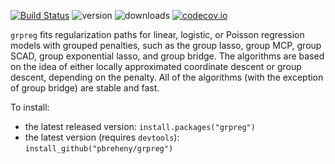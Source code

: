 [![Build Status](https://travis-ci.org/YaohuiZeng/grpreg.svg?branch=master)](https://travis-ci.org/YaohuiZeng/grpreg)
![version](http://www.r-pkg.org/badges/version/grpreg)
![downloads](http://cranlogs.r-pkg.org/badges/grpreg)
[![codecov.io](https://codecov.io/github/pbreheny/grpreg/coverage.svg?branch=master)](https://codecov.io/github/pbreheny/grpreg?branch=master)

`grpreg` fits regularization paths for linear, logistic, or Poisson regression models with grouped penalties, such as the group lasso, group MCP, group SCAD, group exponential lasso, and group bridge. The algorithms are based on the idea of either locally approximated coordinate descent or group descent, depending on the penalty. All of the algorithms (with the exception of group bridge) are stable and fast.

To install:

* the latest released version: `install.packages("grpreg")`
* the latest version (requires `devtools`): `install_github("pbreheny/grpreg")`
